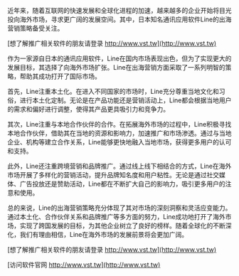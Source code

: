 近年来，随着互联网的快速发展和全球化进程的加速，越来越多的企业开始将目光投向海外市场，寻求更广阔的发展空间。其中，日本知名通讯应用软件Line的出海营销策略备受关注。

[想了解推广相关软件的朋友请登录 http://www.vst.tw](http://www.vst.tw)

作为一家源自日本的通讯应用软件，Line在国内市场表现出色，但为了实现更大的发展目标，其选择了向海外市场扩张。Line在出海营销方面采取了一系列明智的策略，帮助其成功打开了国际市场。

首先，Line注重本土化。在进入不同国家的市场时，Line充分尊重当地文化和习俗，进行本土化定制。无论是在产品功能还是营销活动上，Line都会根据当地用户的需求和偏好进行调整，使得其产品更具吸引力和竞争力。

其次，Line注重与本地合作伙伴的合作。在拓展海外市场的过程中，Line积极寻找本地合作伙伴，借助其在当地的资源和影响力，加速推广和市场渗透。通过与当地企业、机构等建立合作关系，Line能够更快地融入当地市场，获得更多用户的认可和支持。

此外，Line还注重跨境营销和品牌推广。通过线上线下相结合的方式，Line在海外市场开展了多样化的营销活动，提升品牌知名度和用户粘性。无论是通过社交媒体、广告投放还是赞助活动，Line都在不断扩大自己的影响力，吸引更多用户的注意和使用。

总的来说，Line的出海营销策略充分体现了其对市场的深刻洞察和灵活应变能力。通过本土化、合作伙伴关系和品牌推广等多方面的努力，Line成功地打开了海外市场，实现了跨国发展的目标，为其他企业树立了良好的榜样。随着全球化的不断深化，我们有理由相信，Line在海外市场的发展前景将会更加广阔。

[想了解推广相关软件的朋友请登录 http://www.vst.tw](http://www.vst.tw)


[访问软件官网 http://www.vst.tw](http://www.vst.tw)
